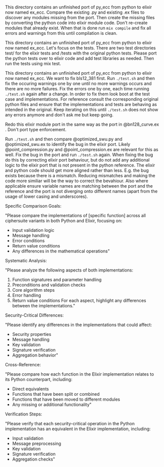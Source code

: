 This directory contains an unfinished port of py_ecc from python to elixir now named ex_ecc. Compare the existing .py and existing .ex files to discover any modules missing from the port. Then create the missing files by converting the python code into elixir module code. Don't re-create modules that already exist. When that is done run `mix compile` and fix all errors and warnings from this until compilation is clean.

This directory contains an unfinished port of py_ecc from python to elixir now named ex_ecc. Let's focus on the tests. There are two test directories test/ for the elixir tests and /tests with the original python tests. Please port the python tests over to elixir code and add test libraries as needed. Then run the tests using mix test.

This directory contains an unfinished port of py_ecc from python to elixir now named ex_ecc. We want to fix bls12_381 first. Run `./test.sh` and then fix the occuring warnings one by one until no more warnings occurs and there are no more failures. Fix the errors one by one, each time running `./test.sh` again after a change. In order to fix them look boot at the test case and implementations. For reference consult the corresponding original python files and ensure that the implementations and tests are behaving as intended in the original. Keep iterating on this until `./test.sh` does not show any errors anymore and don't ask me but keep going.


Redo this elixir module port in the same way as the port in @bn128_curve.ex . Don't port type enforcement.

Run `./test.sh` and then compare @optimized_swu.py and @optimized_swu.ex to identify the bug in the elixir port. Likely @point_compression.py and @point_compression.ex are relevant for this as well. Fix the bug in the port and run `./test.sh` again. When fixing the bug do this by correcting elixir port behaviour, but do not add any additional logic to the elixir port that is not present in the python reference. The elixir and python code should get more aligned rather than less. E.g. the bug exists because there is a mismatch. Reducing mismatches and making the code more similiar will be the way to correct the bevahiour. Also where applicable ensure variable names are matching between the port and the reference and the port is not diverging onto different names (apart from the usage of lower casing and underscores).

 Specific Comparison Goals:

"Please compare the implementations of [specific function] across all ciphersuite variants in both Python and Elixir, focusing on:
- Input validation logic
- Message handling
- Error conditions
- Return value conditions
- Any differences in the mathematical operations"

Systematic Analysis:

 "Please analyze the following aspects of both implementations:
   1. Function signatures and parameter handling
   2. Preconditions and validation checks
   3. Core algorithm steps
   4. Error handling
   5. Return value conditions
   For each aspect, highlight any differences between the implementations."

Security-Critical Differences:

   "Please identify any differences in the implementations that could affect:
   - Security properties
   - Message handling
   - Key validation
   - Signature verification
   - Aggregation behavior"

Cross-Reference:

   "Please compare how each function in the Elixir implementation relates to its Python counterpart, including:
   - Direct equivalents
   - Functions that have been split or combined
   - Functions that have been moved to different modules
   - Any missing or additional functionality"

Verification Steps:

   "Please verify that each security-critical operation in the Python implementation has an equivalent in the Elixir implementation, including:
   - Input validation
   - Message preprocessing
   - Key validation
   - Signature verification
   - Aggregation checks"   

